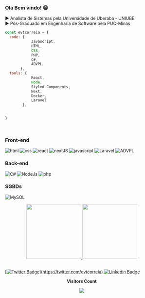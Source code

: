 ### Olá Bem vindo! 😁


▶ Analista de Sistemas pela Universidade de Uberaba - UNIUBE
<br>
▶ Pós-Graduado em Engenharia de Software pela PUC-Minas


```javascript
const evtcorreia = {
  code: {
            Javascript, 
            HTML, 
            CSS, 
            PHP, 
            C#,
            ADVPL
       },
  tools: {
            React, 
            Node, 
            Styled-Components, 
            Next, 
            Docker, 
            Laravel
        },
 

}
```


<br>

### Front-end
![html](https://img.shields.io/badge/HTML5-E34F26?style=for-the-badge&logo=html5&logoColor=white)
![css](https://img.shields.io/badge/CSS3-1572B6?style=for-the-badge&logo=css3&logoColor=white)
![react](https://img.shields.io/badge/React-20232A?style=for-the-badge&logo=react&logoColor=61DAFB)
![nextJS](https://img.shields.io/badge/-next-white?style=for-the-badge&logo=next&logoColor=61DAFB)
![javascript](https://img.shields.io/badge/JavaScript-F7DF1E?style=for-the-badge&logo=javascript&logoColor=black)
![Laravel](https://img.shields.io/badge/-laravel-E34F26?style=for-the-badge&logo=laravel&logoColor=white)
![ADVPL](https://img.shields.io/badge/-ADVPL-1E4C68?style=for-the-badge&logo=advpl&logoColor=white)

### Back-end
![C#](https://img.shields.io/badge/C%23-239120?style=for-the-badge&logo=c-sharp&logoColor=white)
![NodeJs](https://img.shields.io/badge/Node.js-43853D?style=for-the-badge&logo=node.js&logoColor=white)
![php](https://img.shields.io/badge/PHP-777BB4?style=for-the-badge&logo=php&logoColor=white)

### SGBDs
![MySQL](https://img.shields.io/badge/-MySQL-1E4C68?style=for-the-badge&logo=mysql&logoColor=white)







<div align="center">
  <a href="https://github.com/evtcorreia">
  <img height="180em" src="https://github-readme-stats.vercel.app/api?username=evtcorreia&show_icons=true&theme=chartreuse-dark&include_all_commits=true&count_private=true"/>
  <img height="180em" src="https://github-readme-stats.vercel.app/api/top-langs/?username=evtcorreia&layout=compact&langs_count=7&theme=chartreuse-dark"/>
</div>


  
<br>
  
    
[![Twitter Badge](https://img.shields.io/badge/-Twitter-1ca0f1?style=flat-square&labelColor=1ca0f1&logo=twitter&logoColor=white&link=https://twitter.com/felipefialho_)](https://twitter.com/evtcorreia)    
[![Linkedin Badge](https://img.shields.io/badge/-LinkedIn-blue?style=flat-square&logo=Linkedin&logoColor=white&link=https://www.linkedin.com/in/evtcorreia)](https://www.linkedin.com/in/evtcorreia/)    
  
    
<div align="center">
  <p align="centre"><b>Visitors Count</b></p>  
<p align="center"><img align="center" src="https://profile-counter.glitch.me/evtcorreia/count.svg" /></p> 
  </div>

  
  

  


